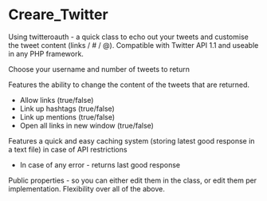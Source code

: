 Creare_Twitter
==============

Using twitteroauth - a quick class to echo out your tweets and customise the tweet content (links / # / @). Compatible with Twitter API 1.1 and useable in any PHP framework.

Choose your username and number of tweets to return

Features the ability to change the content of the tweets that are returned.

- Allow links (true/false)
- Link up hashtags (true/false)
- Link up mentions (true/false)
- Open all links in new window (true/false)

Features a quick and easy caching system (storing latest good response in a text file) in case of API restrictions

- In case of any error - returns last good response

Public properties - so you can either edit them in the class, or edit them per implementation. Flexibility over all of the above.
